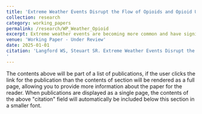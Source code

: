 ```yaml
---
title: 'Extreme Weather Events Disrupt the Flow of Opioids and Opioid Use Disorder Medications'
collection: research
category: working_papers
permalink: /research/WP_Weather_Opioid
excerpt: Extreme weather events are becoming more common and have significant health impacts on local residents. Injuries caused by these events may drive demand for pain-relieving medications.  In addition, the US remains in the midst of an opioid overdose crisis, with an unprecedented number of Americans relying on opioid use disorder (OUD) medications, such as buprenorphine, to manage symptoms of OUD. At the same time, inclement weather makes delivering supplies, such as medication, more challenging. This study evaluated the effects of extreme weather events on supplies of opioid medications. We used an event study model to demonstrate extreme weather events cause temporary decreases in shipments of several types of opioids: buprenorphine, methadone, hydrocodone, morphine and oxymorphone. These results indicate extreme weather events may disrupt treatment for OUD as well as for those experiencing extreme pain. These results point to an additional cost of extreme weather events: disruption of OUD and pain treatment.
venue: 'Working Paper - Under Review'
date: 2025-01-01
citation: 'Langford WS, Steuart SR. Extreme Weather Events Disrupt the Flow of Opioids and Opioid Use Disorder Medications. Available Upon Request.
'
---
```

The contents above will be part of a list of publications, if the user clicks the link for the publication than the contents of section will be rendered as a full page, allowing you to provide more information about the paper for the reader. When publications are displayed as a single page, the contents of the above "citation" field will automatically be included below this section in a smaller font.
